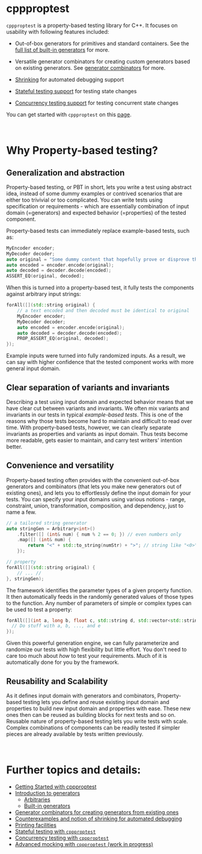 # cppproptest

`cppproptest` is a property-based testing library for C++. It focuses on usability with following features included:

* Out-of-box generators for primitives and standard containers. See the [full list of built-in generators](doc/Generators.md#arbitraries-provided-by-cppproptest) for more.

* Versatile generator combinators for creating custom generators based on existing generators. See [generator combinators](doc/Combinators.md) for more.
* [Shrinking](doc/Shrinking.md) for automated debugging support
* [Stateful testing support](doc/StatefulTesting.md) for testing state changes
* [Concurrency testing support](doc/ConcurrencyTesting.md) for testing concurrent state changes

You can get started with `cppproptest` on this [page](doc/GettingStarted.md).

&nbsp;

# Why Property-based testing?

## Generalization and abstraction

Property-based testing, or PBT in short, lets you write a test using abstract idea, instead of some dummy examples or contrived scenarios that are either too trivivial or too complicated. You can write tests using specification or requirements - which are essentially  combination of input domain (=generators) and expected behavior (=properties) of the tested component.

Property-based tests can immediately replace example-based tests, such as:

```cpp
MyEncoder encoder;
MyDecoder decoder;
auto original = "Some dummy content that hopefully prove or disprove this encoder/decoder works";
auto encoded = encoder.encode(original);
auto decoded = decoder.decode(encoded);
ASSERT_EQ(original, decoded);
```

When this is turned into a property-based test, it fully tests the components against arbitrary input strings:

```cpp
forAll([](std::string original) {
    // a text encoded and then decoded must be identical to original
    MyEncoder encoder;
    MyDecoder decoder;
    auto encoded = encoder.encode(original);
    auto decoded = decoder.decode(encoded);
    PROP_ASSERT_EQ(original, decoded);
});
```

Example inputs were turned into fully randomized inputs. As a result, we can say with higher confidence that the tested component works with more general input domain.

## Clear separation of variants and invariants

Describing a test using input domain and expected behavior means that we have clear cut between variants and invariants.
We often mix variants and invariants in our tests in typical *example-based tests*. This is one of the reasons why those tests become hard to maintain and difficult to read over time. With property-based tests, however, we can clearly separate invariants as properties and variants as input domain. Thus tests become more readable, gets easier to maintain, and carry test writers' intention better.

## Convenience and versatility

Property-based testing often provides with the convenient out-of-box generators and combinators (that lets you make new generators out of existing ones), and lets you to effortlessly define the input domain for your tests. You can specify your input domains using various notions - range, constraint, union, transformation, composition, and dependency, just to name a few.

```cpp
// a tailored string generator
auto stringGen = Arbitrary<int>()
    .filter([] (int& num) { num % 2 == 0; }) // even numbers only
    .map([] (int& num) {
        return "<" + std::to_string(numStr) + ">"; // string like "<0>", ..., "<n>"
    });

// property
forAll([](std::string original) {
    // ... //
}, stringGen);
```

The framework identifies the parameter types of a given property function. It then automatically feeds in the randomly generated values of those types to the function. Any number of parameters of simple or complex types can be used to test a property:

```cpp
forAll([](int a, long b, float c, std::string d, std::vector<std::string> e, std::map<int, std::string> e) {
  // Do stuff with a, b, ..., and e
});
```

Given this powerful generation engine, we can fully parameterize and randomize our tests with high flexibility but little effort. You don't need to care too much about *how* to test your requirements. Much of it is automatically done for you by the framework.


## Reusability and Scalability

As it defines input domain with generators and combinators, Property-based testing lets you define and reuse existing input domain and properties to build new input domain and properties with ease. These new ones then can be reused as building blocks for next tests and so on. Reusable nature of property-based testing lets you write tests with scale. Complex combinations of components can be readily tested if simpler pieces are already available by tests written previously.

&nbsp;


# Further topics and details:

* [Getting Started with cppproptest](doc/GettingStarted.md)
* [Introduction to generators](doc/Generators.md)
    * [Arbitraries](doc/Generators.md#arbitraries---the-globally-default-generators)
    * [Built-in generators](doc/Generators.md#arbitraries---the-globally-default-generators)
* [Generator combinators for creating generators from existing ones](doc/Combinators.md)
* [Counterexamples and notion of shrinking for automated debugging](doc/Shrinking.md)
* [Printing facilities](doc/Printing.md)
* [Stateful testing with `cppproptest`](doc/StatefulTesting.md)
* [Concurrency testing with `cppproptest`](doc/ConcurrencyTesting.md)
* [Advanced mocking with `cppproptest` (work in progress)](doc/Mocking.md)

